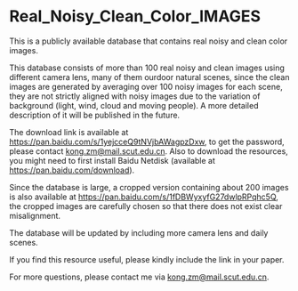 # Real_Noisy_Clean_Color_IMAGES
This is a publicly available database that contains real noisy and clean color images.

This database consists of more than 100 real noisy and clean images using different camera lens, many of them ourdoor natural scenes, since the clean images are generated by averaging over 100 noisy images for each scene, they are not strictly aligned with noisy images due to the variation of background (light, wind, cloud and moving people). A more detailed description of it will be published in the future.

The download link is available at https://pan.baidu.com/s/1yejcceQ9tNVjbAWagpzDxw, to get the password, please contact kong.zm@mail.scut.edu.cn. Also to download the resources, you might need to first install Baidu Netdisk (available at https://pan.baidu.com/download).

Since the database is large, a cropped version containing about 200 images is also available at https://pan.baidu.com/s/1fDBWyxyfG27dwlpRPqhc5Q, the cropped images are carefully chosen so that there does not exist clear misalignment.

The database will be updated by including more camera lens and daily scenes.

If you find this resource useful, please kindly include the link in your paper.

For more questions, please contact me via kong.zm@mail.scut.edu.cn.
